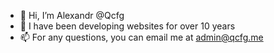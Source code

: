 - 👋 Hi, I’m Alexandr @Qcfg
- 👀 I have been developing websites for over 10 years
- 📫 For any questions, you can email me at admin@qcfg.me

<!---
Qcfg/Qcfg is a ✨ special ✨ repository because its `README.md` (this file) appears on your GitHub profile.
You can click the Preview link to take a look at your changes.
--->
